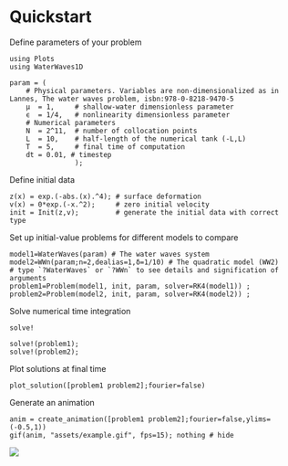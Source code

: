 # Quickstart

Define parameters of your problem

```@example 1
using Plots
using WaterWaves1D

param = (
    # Physical parameters. Variables are non-dimensionalized as in Lannes, The water waves problem, isbn:978-0-8218-9470-5
    μ  = 1,     # shallow-water dimensionless parameter
    ϵ  = 1/4,   # nonlinearity dimensionless parameter
    # Numerical parameters
    N  = 2^11,  # number of collocation points
    L  = 10,    # half-length of the numerical tank (-L,L)
    T  = 5,     # final time of computation
    dt = 0.01, # timestep
                );
```

Define initial data

```@example 1
z(x) = exp.(-abs.(x).^4); # surface deformation
v(x) = 0*exp.(-x.^2);     # zero initial velocity
init = Init(z,v);         # generate the initial data with correct type
```

Set up initial-value problems for different models to compare

```@example 1
model1=WaterWaves(param) # The water waves system
model2=WWn(param;n=2,dealias=1,δ=1/10) # The quadratic model (WW2)
# type `?WaterWaves` or `?WWn` to see details and signification of arguments
problem1=Problem(model1, init, param, solver=RK4(model1)) ;
problem2=Problem(model2, init, param, solver=RK4(model2)) ;
```

Solve numerical time integration

```@docs
solve!
```

```@example 1
solve!(problem1);
solve!(problem2);
```

Plot solutions at final time

```@example 1
plot_solution([problem1 problem2];fourier=false)
```

Generate an animation

```@example 1
anim = create_animation([problem1 problem2];fourier=false,ylims=(-0.5,1))
gif(anim, "assets/example.gif", fps=15); nothing # hide
```

![](assets/example.gif)
